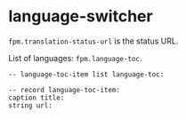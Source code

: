 # language-switcher

`fpm.translation-status-url` is the status URL.

List of languages: `fpm.language-toc`.

```ftd
-- language-toc-item list language-toc:

-- record language-toc-item:
caption title:
string url:
```
